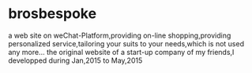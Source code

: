 # brosbespoke
a web site on weChat-Platform,providing on-line shopping,providing personalized service,tailoring your suits to your needs,which is not used 
any more...
the original website of a start-up company of my friends,I developped during Jan,2015 to May,2015 
